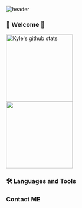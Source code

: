 ![header](https://capsule-render.vercel.app/api?type=waving&color=auto&height=300&section=header&text=I'm Kyle&fontSize=90)


### 🌈 Welcome 👋 

<div style="display: flex, height:180px, text-align: center, justify-content: center">
    <div style="justify-content: center">
        <img
            align="center"
            style="height: 180px"
            src="https://github-readme-stats.vercel.app/api?username=pjh94&show_icons=true&include_all_commits=true&theme=great-gatsby&hide_border=true"
            alt="Kyle's github stats"
        />
    </div>
    <div style="justify-content: center">
        <img
            align="center"
            style="height: 180px"
            src="https://github-readme-stats.vercel.app/api/top-langs/?username=pjh94&layout=compact&theme=great-gatsby&hide_border=true"
        />
    </div>
</div>

### 🛠 Languages and Tools

### Contact ME
<!--
**pjh94/pjh94** is a ✨ _special_ ✨ repository because its `README.md` (this file) appears on your GitHub profile.

Here are some ideas to get you started:

- 🔭 I’m currently working on ...
- 🌱 I’m currently learning ...
- 👯 I’m looking to collaborate on ...
- 🤔 I’m looking for help with ...
- 💬 Ask me about ...
- 📫 How to reach me: ...
- 😄 Pronouns: ...
- ⚡ Fun fact: ...
-->
